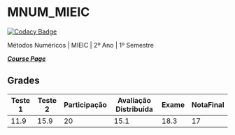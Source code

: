 # MNUM_MIEIC

[![Codacy Badge](https://api.codacy.com/project/badge/Grade/61f49edef3a84a999d2b52205a1efe65)](https://app.codacy.com/manual/biam05/MNUM_MIEIC?utm_source=github.com&utm_medium=referral&utm_content=biam05/MNUM_MIEIC&utm_campaign=Badge_Grade_Dashboard)

Métodos Numéricos | MIEIC | 2º Ano | 1º Semestre

[***Course Page***](https://sigarra.up.pt/feup/pt/ucurr_geral.ficha_uc_view?pv_ocorrencia_id=436436)

## Grades

| Teste 1 | Teste 2 | Participação |Avaliação Distribuída| Exame | NotaFinal
|---|---|---|---|---|---
| 11.9 | 15.9 | 20 | 15.1 | 18.3 | 17
